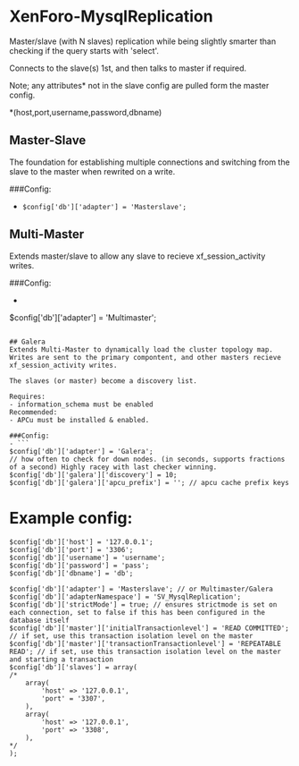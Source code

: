 # XenForo-MysqlReplication

Master/slave (with N slaves) replication while being slightly smarter than checking if the query starts with 'select'.

Connects to the slave(s) 1st, and then talks to master if required.

Note; any attributes* not in the slave config are pulled form the master config.

*(host,port,username,password,dbname)

## Master-Slave
The foundation for establishing multiple connections and switching from the slave to the master when rewrited on a write.

###Config:
- ```$config['db']['adapter'] = 'Masterslave';```

## Multi-Master
Extends master/slave to allow any slave to recieve xf_session_activity writes.

###Config:
- ```
$config['db']['adapter'] = 'Multimaster';
```

## Galera
Extends Multi-Master to dynamically load the cluster topology map. Writes are sent to the primary compontent, and other masters recieve xf_session_activity writes.

The slaves (or master) become a discovery list.

Requires:
- information_schema must be enabled
Recommended:
- APCu must be installed & enabled.

###Config:
- ```
$config['db']['adapter'] = 'Galera';
// how often to check for down nodes. (in seconds, supports fractions of a second) Highly racey with last checker winning. 
$config['db']['galera']['discovery'] = 10;
$config['db']['galera']['apcu_prefix'] = ''; // apcu cache prefix keys
```


# Example config:
```
$config['db']['host'] = '127.0.0.1';
$config['db']['port'] = '3306';
$config['db']['username'] = 'username';
$config['db']['password'] = 'pass';
$config['db']['dbname'] = 'db';

$config['db']['adapter'] = 'Masterslave'; // or Multimaster/Galera
$config['db']['adapterNamespace'] = 'SV_MysqlReplication';
$config['db']['strictMode'] = true; // ensures strictmode is set on each connection, set to false if this has been configured in the database itself
$config['db']['master']['initialTransactionlevel'] = 'READ COMMITTED'; // if set, use this transaction isolation level on the master
$config['db']['master']['transactionTransactionlevel'] = 'REPEATABLE READ'; // if set, use this transaction isolation level on the master and starting a transaction
$config['db']['slaves'] = array(
/*
    array(
        'host' => '127.0.0.1',
        'port' = '3307',
    ),
    array(
        'host' => '127.0.0.1',
        'port' => '3308',
    ),
*/    
);
```

